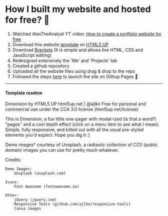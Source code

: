 # How I built my website and hosted for free? 🚀

1. Watched AlexTheAnalyst YT video: [How to create a portfolio website for free](https://youtu.be/ocdwh0KYeUs)
2. Download this website [template](https://html5up.net/dimension) on [HTML5 UP](html5up.net)
3. Download [Brackets](https://brackets.io/) (It is simple and allows live HTML, CSS and JavaScript editing)
4. Redesigned extensively the 'Me' and 'Projects' tab
5. Created a github repository
6. Uploaded all the website files using drag & drop to the repo
7. Followed the steps [here](https://docs.github.com/en/pages/getting-started-with-github-pages/creating-a-github-pages-site) to launch the site on Githup Pages 🚀

<hr>

#### Template readme

Dimension by HTML5 UP
html5up.net | @ajlkn
Free for personal and commercial use under the CCA 3.0 license (html5up.net/license)

This is Dimension, a fun little one-pager with modal-ized (is that a word?) "pages"
and a cool depth effect (click on a menu item to see what I mean). Simple, fully
responsive, and kitted out with all the usual pre-styled elements you'd expect.
Hope you dig it :)

Demo images* courtesy of Unsplash, a radtastic collection of CC0 (public domain) images
you can use for pretty much whatever.

Credits:

	Demo Images:
		Unsplash (unsplash.com)

	Icons:
		Font Awesome (fontawesome.io)

	Other:
		jQuery (jquery.com)
		Responsive Tools (github.com/ajlkn/responsive-tools)
		Canva images
